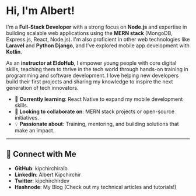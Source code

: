 # Hi, I'm Albert!



I'm a **Full-Stack Developer** with a strong focus on **Node.js** and expertise in building scalable web applications using the **MERN stack** (MongoDB, Express.js, React, Node.js). I'm also proficient in other web technologies like **Laravel** and **Python Django**, and I’ve explored mobile app development with **Kotlin**.

As an **instructor at EldoHub**, I empower young people with core digital skills, teaching them to thrive in the tech world through hands-on training in programming and software development. I love helping new developers build their first projects and sharing my knowledge to inspire the next generation of tech innovators.

- 🌱 **Currently learning**: React Native to expand my mobile development skills.
- 👯 **Looking to collaborate on**: MERN stack projects or open-source initiatives.
- 💡 **Passionate about**: Training, mentoring, and building solutions that make an impact.

---

## 🤳 Connect with Me

- **GitHub**: kipchirchiralb
- **LinkedIn**: Albert Kipchirchir
- **Twitter**: kipchirchirdev
- **Hashnode**: My Blog (Check out my technical articles and tutorials!)